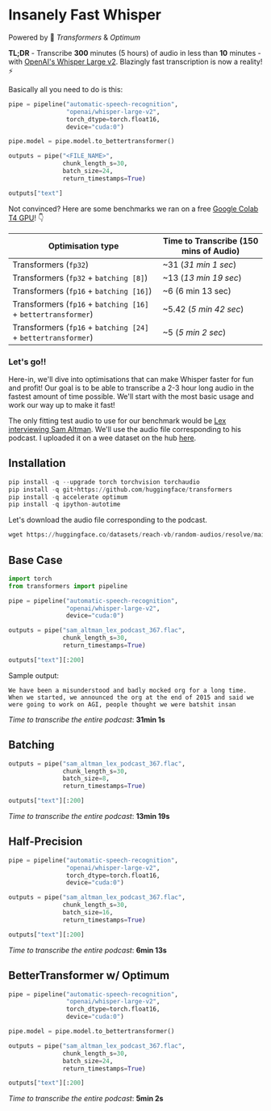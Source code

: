 # Insanely Fast Whisper

Powered by 🤗 *Transformers* & *Optimum*

**TL;DR** - Transcribe **300** minutes (5 hours) of audio in less than **10** minutes - with [OpenAI's Whisper Large v2](https://huggingface.co/openai/whisper-large-v2). Blazingly fast transcription is now a reality!⚡️

Basically all you need to do is this:

```python
pipe = pipeline("automatic-speech-recognition",
                "openai/whisper-large-v2",
                torch_dtype=torch.float16,
                device="cuda:0")

pipe.model = pipe.model.to_bettertransformer()

outputs = pipe("<FILE_NAME>",
               chunk_length_s=30,
               batch_size=24,
               return_timestamps=True)

outputs["text"]
```

Not convinced? Here are some benchmarks we ran on a free [Google Colab T4 GPU](https://colab.research.google.com/github/Vaibhavs10/insanely-fast-whisper/blob/main/infer_transformers_whisper_large_v2.ipynb)! 👇

| Optimisation type    | Time to Transcribe (150 mins of Audio) |
|------------------|------------------|
| Transformers (`fp32`)             | ~31 (*31 min 1 sec*)             |
| Transformers (`fp32` + `batching [8]`)           | ~13 (*13 min 19 sec*)             |
| Transformers (`fp16` + `batching [16]`) | ~6 (6 min 13 sec)             |
| Transformers (`fp16` + `batching [16]` + `bettertransformer`) | ~5.42 (*5 min 42 sec*)            |
| Transformers (`fp16` + `batching [24]` + `bettertransformer`) | ~5 (*5 min 2 sec*)            |

### Let's go!!

Here-in, we'll dive into optimisations that can make Whisper faster for fun and profit! Our goal is to be able to transcribe a 2-3 hour long audio in the fastest amount of time possible. We'll start with the most basic usage and work our way up to make it fast!

The only fitting test audio to use for our benchmark would be [Lex interviewing Sam Altman](https://www.youtube.com/watch?v=L_Guz73e6fw&t=8s). We'll use the audio file corresponding to his podcast. I uploaded it on a wee dataset on the hub [here](https://huggingface.co/datasets/reach-vb/random-audios/blob/main/sam_altman_lex_podcast_367.flac).

## Installation

```python
pip install -q --upgrade torch torchvision torchaudio
pip install -q git+https://github.com/huggingface/transformers
pip install -q accelerate optimum
pip install -q ipython-autotime
```

Let's download the audio file corresponding to the podcast.

```python
wget https://huggingface.co/datasets/reach-vb/random-audios/resolve/main/sam_altman_lex_podcast_367.flac
```

## Base Case

```python
import torch
from transformers import pipeline

pipe = pipeline("automatic-speech-recognition",
                "openai/whisper-large-v2",
                device="cuda:0")
```

```python
outputs = pipe("sam_altman_lex_podcast_367.flac", 
               chunk_length_s=30,
               return_timestamps=True)

outputs["text"][:200]
```

Sample output:
```
We have been a misunderstood and badly mocked org for a long time. When we started, we announced the org at the end of 2015 and said we were going to work on AGI, people thought we were batshit insan
```

*Time to transcribe the entire podcast*: **31min 1s**

## Batching

```python
outputs = pipe("sam_altman_lex_podcast_367.flac", 
               chunk_length_s=30,
               batch_size=8,
               return_timestamps=True)

outputs["text"][:200]
```

*Time to transcribe the entire podcast*: **13min 19s**

## Half-Precision

```python
pipe = pipeline("automatic-speech-recognition",
                "openai/whisper-large-v2",
                torch_dtype=torch.float16,
                device="cuda:0")                
```

```python
outputs = pipe("sam_altman_lex_podcast_367.flac",
               chunk_length_s=30,
               batch_size=16,
               return_timestamps=True)

outputs["text"][:200]
```

*Time to transcribe the entire podcast*: **6min 13s**

## BetterTransformer w/ Optimum

```python
pipe = pipeline("automatic-speech-recognition",
                "openai/whisper-large-v2",
                torch_dtype=torch.float16,
                device="cuda:0")

pipe.model = pipe.model.to_bettertransformer()
```

```python
outputs = pipe("sam_altman_lex_podcast_367.flac",
               chunk_length_s=30,
               batch_size=24,
               return_timestamps=True)

outputs["text"][:200]
```

*Time to transcribe the entire podcast*: **5min 2s**